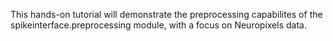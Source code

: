 This hands-on tutorial will demonstrate the preprocessing capabilites of the spikeinterface.preprocessing module, with a focus on Neuropixels data. 
